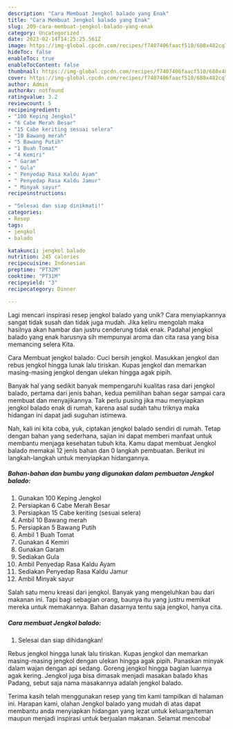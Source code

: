 ```yaml
---
description: "Cara Membuat Jengkol balado yang Enak"
title: "Cara Membuat Jengkol balado yang Enak"
slug: 209-cara-membuat-jengkol-balado-yang-enak
category: Uncategorized
date: 2023-02-14T14:25:25.561Z
image: https://img-global.cpcdn.com/recipes/f7407406faacf510/680x482cq70/jengkol-balado-foto-resep-utama.jpg
hideToc: false
enableToc: true
enableTocContent: false
thumbnail: https://img-global.cpcdn.com/recipes/f7407406faacf510/680x482cq70/jengkol-balado-foto-resep-utama.jpg
cover: https://img-global.cpcdn.com/recipes/f7407406faacf510/680x482cq70/jengkol-balado-foto-resep-utama.jpg
author: Admin
authorAv: notfound
ratingvalue: 3.2
reviewcount: 5
recipeingredient:
- "100 Keping Jengkol"
- "6 Cabe Merah Besar"
- "15 Cabe keriting sesuai selera"
- "10 Bawang merah"
- "5 Bawang Putih"
- "1 Buah Tomat"
- "4 Kemiri"
- " Garam"
- " Gula"
- " Penyedap Rasa Kaldu Ayam"
- " Penyedap Rasa Kaldu Jamur"
- " Minyak sayur"
recipeinstructions:

- "Selesai dan siap dinikmati!"
categories:
- Resep
tags:
- jengkol
- balado

katakunci: jengkol balado 
nutrition: 245 calories
recipecuisine: Indonesian
preptime: "PT32M"
cooktime: "PT31M"
recipeyield: "3"
recipecategory: Dinner

---
```





Lagi mencari inspirasi resep jengkol balado yang unik? Cara menyiapkannya sangat tidak susah dan tidak juga mudah. Jika keliru mengolah maka hasilnya akan hambar dan justru cenderung tidak enak. Padahal jengkol balado yang enak harusnya sih mempunyai aroma dan cita rasa yang bisa memancing selera Kita.





Cara Membuat jengkol balado: Cuci bersih jengkol. Masukkan jengkol dan rebus jengkol hingga lunak lalu tiriskan. Kupas jengkol dan memarkan masing-masing jengkol dengan ulekan hingga agak pipih.

Banyak hal yang sedikit banyak mempengaruhi kualitas rasa dari jengkol balado, pertama dari jenis bahan, kedua pemilihan bahan segar sampai cara membuat dan menyajikannya. Tak perlu pusing jika mau menyiapkan jengkol balado enak di rumah, karena asal sudah tahu triknya maka hidangan ini dapat jadi suguhan istimewa.






Nah, kali ini kita coba, yuk, ciptakan jengkol balado sendiri di rumah. Tetap dengan bahan yang sederhana, sajian ini dapat memberi manfaat untuk membantu menjaga kesehatan tubuh kita. Kamu dapat membuat Jengkol balado memakai 12 jenis bahan dan 0 langkah pembuatan. Berikut ini langkah-langkah untuk menyiapkan hidangannya.

<!--inarticleads1-->

##### Bahan-bahan dan bumbu yang digunakan dalam pembuatan Jengkol balado:

1. Gunakan 100 Keping Jengkol
1. Persiapkan 6 Cabe Merah Besar
1. Persiapkan 15 Cabe keriting (sesuai selera)
1. Ambil 10 Bawang merah
1. Persiapkan 5 Bawang Putih
1. Ambil 1 Buah Tomat
1. Gunakan 4 Kemiri
1. Gunakan  Garam
1. Sediakan  Gula
1. Ambil  Penyedap Rasa Kaldu Ayam
1. Sediakan  Penyedap Rasa Kaldu Jamur
1. Ambil  Minyak sayur


Salah satu menu kreasi dari jengkol. Banyak yang mengeluhkan bau dari makanan ini. Tapi bagi sebagian orang, baunya itu yang justru memikat mereka untuk memakannya. Bahan dasarnya tentu saja jengkol, hanya cita. 

<!--inarticleads2-->

##### Cara membuat Jengkol balado:


1. Selesai dan siap dihidangkan!

Rebus jengkol hingga lunak lalu tiriskan. Kupas jengkol dan memarkan masing-masing jengkol dengan ulekan hingga agak pipih. Panaskan minyak dalam wajan dengan api sedang. Goreng jengkol hingga bagian luarnya agak kering. Jengkol juga bisa dimasak menjadi masakan balado khas Padang, sebut saja nama masakannya adalah jengkol balado. 

Terima kasih telah menggunakan resep yang tim kami tampilkan di halaman ini. Harapan kami, olahan Jengkol balado yang mudah di atas dapat membantu anda menyiapkan hidangan yang lezat untuk keluarga/teman maupun menjadi inspirasi untuk berjualan makanan. Selamat mencoba!
